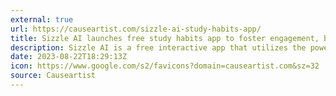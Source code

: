 ```yaml
---
external: true
url: https://causeartist.com/sizzle-ai-study-habits-app/
title: Sizzle AI launches free study habits app to foster engagement, backed by $7.5M seed funding
description: Sizzle AI is a free interactive app that utilizes the power of artificial intelligence (AI) to guide learners step by step through problem-solving, including those tricky word problems.
date: 2023-08-22T18:29:13Z
icon: https://www.google.com/s2/favicons?domain=causeartist.com&sz=32
source: Causeartist
---
```


